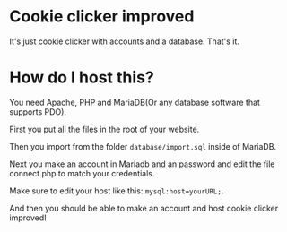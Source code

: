 # Cookie clicker improved

It's just cookie clicker with accounts and a database. That's it.

# How do I host this?

You need Apache, PHP and MariaDB(Or any database software that supports PDO).

First you put all the files in the root of your website.

Then you import from the folder ```database/import.sql``` inside of MariaDB.

Next you make an account in Mariadb and an password and edit the file connect.php to match your credentials.

Make sure to edit your host like this: ```mysql:host=yourURL;```.

And then you should be able to make an account and host cookie clicker improved!

